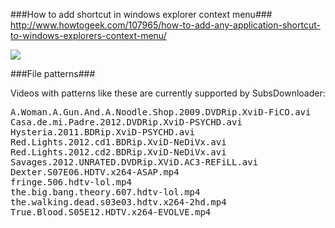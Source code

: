 ###How to add shortcut in windows explorer context menu###
http://www.howtogeek.com/107965/how-to-add-any-application-shortcut-to-windows-explorers-context-menu/

![](https://raw.github.com/thefluxcapacitor/SubsDownloader/master/images/shortcut-explorer-context-menu.png?raw=true)

###File patterns###

Videos with patterns like these are currently supported by SubsDownloader:

<pre>
A.Woman.A.Gun.And.A.Noodle.Shop.2009.DVDRip.XviD-FiCO.avi
Casa.de.mi.Padre.2012.DVDRip.XviD-PSYCHD.avi
Hysteria.2011.BDRip.XviD-PSYCHD.avi
Red.Lights.2012.cd1.BDRip.XviD-NeDiVx.avi
Red.Lights.2012.cd2.BDRip.XviD-NeDiVx.avi
Savages.2012.UNRATED.DVDRip.XViD.AC3-REFiLL.avi
Dexter.S07E06.HDTV.x264-ASAP.mp4
fringe.506.hdtv-lol.mp4
the.big.bang.theory.607.hdtv-lol.mp4
the.walking.dead.s03e03.hdtv.x264-2hd.mp4
True.Blood.S05E12.HDTV.x264-EVOLVE.mp4
</pre>
